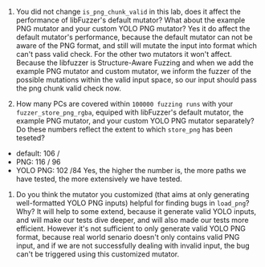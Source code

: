 1. You did not change `is_png_chunk_valid` in this lab, does it affect the performance of libFuzzer's default mutator? What about the example PNG mutator and your custom YOLO PNG mutator?
Yes it do affect the default mutator's performance, because the default mutator can not be aware of the PNG format, and still will mutate the input into format which can't pass valid check. 
For the other two mutators it won't affect. Because the libfuzzer is Structure-Aware Fuzzing and when we add the example PNG mutator and custom mutator, we inform the fuzzer of the possible mutations within the valid input space, so our input should pass the png chunk valid check now.

2. How many PCs are covered within `100000 fuzzing runs` with your `fuzzer_store_png_rgba`, equiped with libFuzzer's default mutator, the example PNG mutator, and your custom YOLO PNG mutator separately? Do these numbers reflect the extent to which `store_png` has been teseted?
- default: 106  / 
- PNG: 116   / 96
- YOLO PNG: 102   /84
Yes, the higher the number is, the more paths we have tested, the more extensively we have tested.

1. Do you think the mutator you customized (that aims at only generating well-formatted YOLO PNG inputs) helpful for finding bugs in `load_png`? Why?
It will help to some extend, because it generate valid YOLO inputs, and will make our tests dive deeper, and will also made our tests more efficient.
However it's not sufficient to only generate valid YOLO PNG format, because real world senario doesn't only contains valid PNG input, and if we are not successfully dealing with invalid input, the bug can't be triggered using this customized mutator.